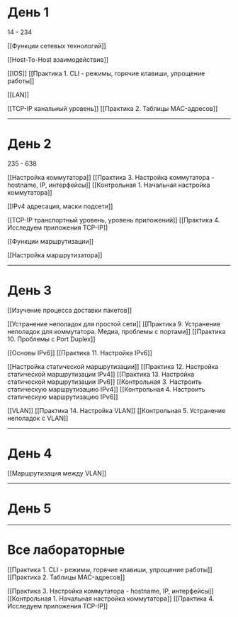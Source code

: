 
# День 1

14 - 234

[[Функции сетевых технологий]]

[[Host-To-Host взаимодействие]]

[[IOS]]
[[Практика 1. CLI - режимы, горячие клавиши, упрощение работы]]

[[LAN]]

[[TCP-IP канальный уровень]]
[[Практика 2. Таблицы MAC-адресов]]
___

# День 2

235 - 638

[[Настройка коммутатора]]
[[Практика 3. Настройка коммутатора - hostname, IP, интерфейсы]]
[[Контрольная 1. Начальная настройка коммутатора]]

[[IPv4 адресация, маски подсети]]

[[TCP-IP транспортный уровень, уровень приложений]]
[[Практика 4. Исследуем приложения TCP-IP]]

[[Функции маршрутизации]]

[[Настройка маршрутизатора]]
___


# День 3

[[Изучение процесса доставки пакетов]]

[[Устранение неполадок для простой сети]]
[[Практика 9. Устранение неполадок для коммутатора. Медиа, проблемы с портами]]
[[Практика 10. Проблемы с Port Duplex]]

[[Основы IPv6]]
[[Практика 11. Настройка IPv6]]

[[Настройка статической маршрутизации]]
[[Практика 12. Настройка статической маршрутизации IPv4]]
[[Практика 13. Настройка статической маршрутизации IPv6]]
[[Контрольная 3. Настроить статическую маршрутизацию IPv4]]
[[Контрольная 4. Настроить статическую маршрутизацию IPv6]]

[[VLAN]]
[[Практика 14. Настройка VLAN]]
[[Контрольная 5. Устранение неполадок с VLAN]]
___

# День 4

[[Маршрутизация между VLAN]]


___

# День 5

___

# Все лабораторные

[[Практика 1. CLI - режимы, горячие клавиши, упрощение работы]]
[[Практика 2. Таблицы MAC-адресов]]


[[Практика 3. Настройка коммутатора - hostname, IP, интерфейсы]]
[[Контрольная 1. Начальная настройка коммутатора]]
[[Практика 4. Исследуем приложения TCP-IP]]